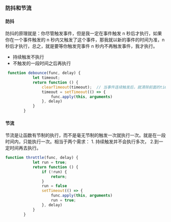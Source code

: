 ### 防抖和节流

#### 防抖

防抖的原理就是：你尽管触发事件，但是我一定在事件触发 n 秒后才执行，如果你在一个事件触发的 n 秒内又触发了这个事件，那我就以新的事件的时间为准，n 秒后才执行，总之，就是要等你触发完事件 n 秒内不再触发事件，我才执行。

- 持续触发不执行
- 不触发的一段时间之后再执行

```js
 function debounce(func, delay) {
            let timeout;
            return function () {
                clearTimeout(timeout);  // 当事件连续触发后，就清除前面的timeout。
                timeout = setTimeout(() => {
                    func.apply(this, arguments)
                }, delay)
            }
        }
```

#### 节流

节流是让函数有节制的执行，而不是毫无节制的触发一次就执行一次。就是在一段时间内，只能执行一次。相当于两个需求： 1. 持续触发并不会执行多次， 2.到一定时间再去执行。

```js
function throttle(func, delay) {
            let run = true;
            return function () {
                if (!run) {
                    return;
                }
                run = false
                setTimeout(() => {
                    func.apply(this, arguments)
                    run = true;
                }, delay)
            }
        }
```

